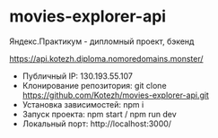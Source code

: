 # movies-explorer-api
Яндекс.Практикум - дипломный проект, бэкенд

https://api.kotezh.diploma.nomoredomains.monster/

* Публичный IP:
130.193.55.107
* Клонирование репозитория:
git clone https://github.com/Kotezh/movies-explorer-api.git
* Установка зависимостей:
npm i
* Запуск проекта:
npm start / npm run dev
* Локальный порт:
http://localhost:3000/
